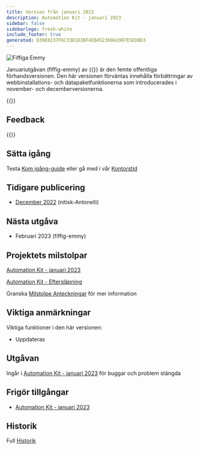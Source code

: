 ```yaml
---
title: Version från januari 2022
description: Automation Kit - januari 2023
sidebar: false
sidebarlogo: fresh-white
include_footer: true
generated: D39E0237F6C3381D3BF4EB452369A1907E5ED0D3
---
```


<div class="optional">

![Fiffiga Emmy](/images/nifty-emmy.png)

Januariutgåvan (fiffig-emmy) av {{<product-name>}} är den femte offentliga förhandsversionen. Den här versionen förväntas innehålla förbättringar av webbinstallations- och datapaketfunktionerna som introducerades i november- och decemberversionerna.

</div>

<div class="optional">

{{<presentationStyles>}}

## Feedback

{{<questions name="/content/sv/releases/january-2023.json" completed="Tack för att du ger feedback" shownavigationbuttons="false" locale="sv">}}

</div>

<div class="optional">

## Sätta igång

Testa [Kom igång-guide](/sv/get-started) eller gå med i vår [Kontorstid](/sv/office-hours)

## Tidigare publicering

- [December 2022](/sv/releases/december-2022) (nitisk-Antonelli)

## Nästa utgåva

- Februari 2023 (fiffig-emmy)

## Projektets milstolpar

[Automation Kit - januari 2023](https://github.com/orgs/microsoft/projects/486/views/9)

[Automation Kit - Eftersläpning](https://github.com/orgs/microsoft/projects/486/views/1)

Granska [Milstolpe Anteckningar](/sv/releases/milestones) för mer information

## Viktiga anmärkningar

Viktiga funktioner i den här versionen:

- Uppdateras

## Utgåvan

Ingår i [Automation Kit - januari 2023](https://github.com/microsoft/powercat-automation-kit/releases/tag/AutomationKit-January2023) för buggar och problem stängda

## Frigör tillgångar

- [Automation Kit - januari 2023](https://github.com/microsoft/powercat-automation-kit/releases/tag/AutomationKit-January2023)

## Historik

Full [Historik](/sv/releases)

</div>
